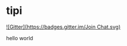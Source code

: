 # tipi
[![Gitter](https://badges.gitter.im/Join Chat.svg)](https://gitter.im/reeze/tipi?utm_source=badge&utm_medium=badge&utm_campaign=pr-badge&utm_content=badge)

hello world
